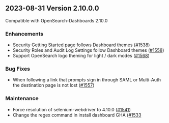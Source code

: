 ## 2023-08-31 Version 2.10.0.0

Compatible with OpenSearch-Dashboards 2.10.0

### Enhancements
* Security Getting Started page follows Dashboard themes ([#1538](https://github.com/opensearch-project/security-dashboards-plugin/pull/1538))
* Security Roles and Audit Log Settings follow Dashboard themes ([#1558](https://github.com/opensearch-project/security-dashboards-plugin/pull/1558))
* Support OpenSearch logo theming for light / dark modes ([#1568](https://github.com/opensearch-project/security-dashboards-plugin/pull/1568))

### Bug Fixes
* When following a link that prompts sign in through SAML or Multi-Auth the destination page is not lost ([#1557](https://github.com/opensearch-project/security-dashboards-plugin/pull/1557))


### Maintenance
* Force resolution of selenium-webdriver to 4.10.0 ([#1541](https://github.com/opensearch-project/security-dashboards-plugin/pull/1541))
* Change the regex command in install dashboard GHA ([#1533](https://github.com/opensearch-project/security-dashboards-plugin/pull/1533)
